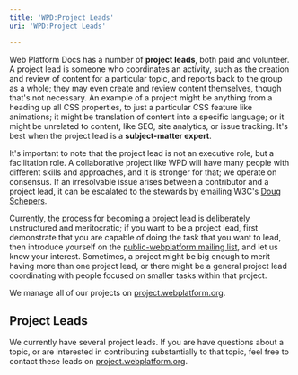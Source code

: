 ```yaml
---
title: 'WPD:Project Leads'
uri: 'WPD:Project Leads'

---
```

Web Platform Docs has a number of **project leads**, both paid and volunteer. A project lead is someone who coordinates an activity, such as the creation and review of content for a particular topic, and reports back to the group as a whole; they may even create and review content themselves, though that's not necessary. An example of a project might be anything from a heading up all CSS properties, to just a particular CSS feature like animations; it might be translation of content into a specific language; or it might be unrelated to content, like SEO, site analytics, or issue tracking. It's best when the project lead is a **subject-matter expert**.

It's important to note that the project lead is not an executive role, but a facilitation role. A collaborative project like WPD will have many people with different skills and approaches, and it is stronger for that; we operate on consensus. If an irresolvable issue arises between a contributor and a project lead, it can be escalated to the stewards by emailing W3C's [Doug Schepers](mailto:schepers@w3.org).

Currently, the process for becoming a project lead is deliberately unstructured and meritocratic; if you want to be a project lead, first demonstrate that you are capable of doing the task that you want to lead, then introduce yourself on the [public-webplatform mailing list](mailto:public-webplatform@w3.org), and let us know your interest. Sometimes, a project might be big enough to merit having more than one project lead, or there might be a general project lead coordinating with people focused on smaller tasks within that project.

We manage all of our projects on [project.webplatform.org](http://project.webplatform.org).

## Project Leads

We currently have several project leads. If you are have questions about a topic, or are interested in contributing substantially to that topic, feel free to contact these leads on [project.webplatform.org](http://project.webplatform.org).
